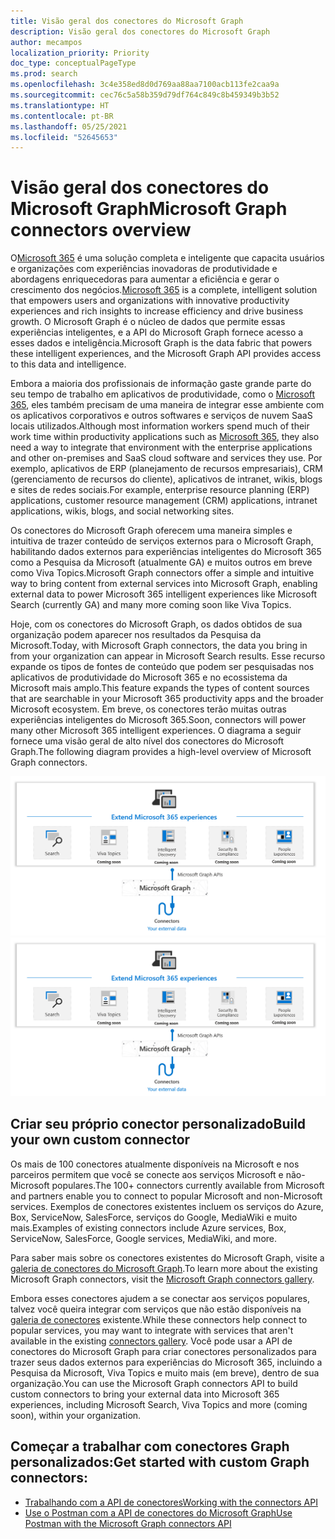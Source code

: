 ```yaml
---
title: Visão geral dos conectores do Microsoft Graph
description: Visão geral dos conectores do Microsoft Graph
author: mecampos
localization_priority: Priority
doc_type: conceptualPageType
ms.prod: search
ms.openlocfilehash: 3c4e358ed8d0d769aa88aa7100acb113fe2caa9a
ms.sourcegitcommit: cec76c5a58b359d79df764c849c8b459349b3b52
ms.translationtype: HT
ms.contentlocale: pt-BR
ms.lasthandoff: 05/25/2021
ms.locfileid: "52645653"
---
```

# <a name="microsoft-graph-connectors-overview"></a><span data-ttu-id="7af2b-103">Visão geral dos conectores do Microsoft Graph</span><span class="sxs-lookup"><span data-stu-id="7af2b-103">Microsoft Graph connectors overview</span></span>

<span data-ttu-id="7af2b-104">O[Microsoft 365](https://www.microsoft.com/microsoft-365) é uma solução completa e inteligente que capacita usuários e organizações com experiências inovadoras de produtividade e abordagens enriquecedoras para aumentar a eficiência e gerar o crescimento dos negócios.</span><span class="sxs-lookup"><span data-stu-id="7af2b-104">[Microsoft 365](https://www.microsoft.com/microsoft-365) is a complete, intelligent solution that empowers users and organizations with innovative productivity experiences and rich insights to increase efficiency and drive business growth.</span></span> <span data-ttu-id="7af2b-105">O Microsoft Graph é o núcleo de dados que permite essas experiências inteligentes, e a API do Microsoft Graph fornece acesso a esses dados e inteligência.</span><span class="sxs-lookup"><span data-stu-id="7af2b-105">Microsoft Graph is the data fabric that powers these intelligent experiences, and the Microsoft Graph API provides access to this data and intelligence.</span></span>

<span data-ttu-id="7af2b-106">Embora a maioria dos profissionais de informação gaste grande parte do seu tempo de trabalho em aplicativos de produtividade, como o [Microsoft 365](https://www.microsoft.com/microsoft-365), eles também precisam de uma maneira de integrar esse ambiente com os aplicativos corporativos e outros softwares e serviços de nuvem SaaS locais utilizados.</span><span class="sxs-lookup"><span data-stu-id="7af2b-106">Although most information workers spend much of their work time within productivity applications such as [Microsoft 365](https://www.microsoft.com/microsoft-365), they also need a way to integrate that environment with the enterprise applications and other on-premises and SaaS cloud software and services they use.</span></span> <span data-ttu-id="7af2b-107">Por exemplo, aplicativos de ERP (planejamento de recursos empresariais), CRM (gerenciamento de recursos do cliente), aplicativos de intranet, wikis, blogs e sites de redes sociais.</span><span class="sxs-lookup"><span data-stu-id="7af2b-107">For example, enterprise resource planning (ERP) applications, customer resource management (CRM) applications, intranet applications, wikis, blogs, and social networking sites.</span></span>

<span data-ttu-id="7af2b-108">Os conectores do Microsoft Graph oferecem uma maneira simples e intuitiva de trazer conteúdo de serviços externos para o Microsoft Graph, habilitando dados externos para experiências inteligentes do Microsoft 365 como a Pesquisa da Microsoft (atualmente GA) e muitos outros em breve como Viva Topics.</span><span class="sxs-lookup"><span data-stu-id="7af2b-108">Microsoft Graph connectors offer a simple and intuitive way to bring content from external services into Microsoft Graph, enabling external data to power Microsoft 365 intelligent experiences like Microsoft Search (currently GA) and many more coming soon like Viva Topics.</span></span>

<span data-ttu-id="7af2b-109">Hoje, com os conectores do Microsoft Graph, os dados obtidos de sua organização podem aparecer nos resultados da Pesquisa da Microsoft.</span><span class="sxs-lookup"><span data-stu-id="7af2b-109">Today, with Microsoft Graph connectors, the data you bring in from your organization can appear in Microsoft Search results.</span></span> <span data-ttu-id="7af2b-110">Esse recurso expande os tipos de fontes de conteúdo que podem ser pesquisadas nos aplicativos de produtividade do Microsoft 365 e no ecossistema da Microsoft mais amplo.</span><span class="sxs-lookup"><span data-stu-id="7af2b-110">This feature expands the types of content sources that are searchable in your Microsoft 365 productivity apps and the broader Microsoft ecosystem.</span></span> <span data-ttu-id="7af2b-111">Em breve, os conectores terão muitas outras experiências inteligentes do Microsoft 365.</span><span class="sxs-lookup"><span data-stu-id="7af2b-111">Soon, connectors will power many other Microsoft 365 intelligent experiences.</span></span>
<span data-ttu-id="7af2b-112">O diagrama a seguir fornece uma visão geral de alto nível dos conectores do Microsoft Graph.</span><span class="sxs-lookup"><span data-stu-id="7af2b-112">The following diagram provides a high-level overview of Microsoft Graph connectors.</span></span>

<!---Insert image reference here --->
<!---       ![Select the Microsoft Graph permissions](./images/application-saml-sso-configure-api/set-permissions.png) --->
<span data-ttu-id="7af2b-113">![Imagem mostrando conectores sendo usados para trazer dados para o Microsoft Graph](./images/connectors-images/overview.png)</span><span class="sxs-lookup"><span data-stu-id="7af2b-113">![Image showing connectors being used to bring data into Microsoft Graph](./images/connectors-images/overview.png)</span></span>

## <a name="build-your-own-custom-connector"></a><span data-ttu-id="7af2b-114">Criar seu próprio conector personalizado</span><span class="sxs-lookup"><span data-stu-id="7af2b-114">Build your own custom connector</span></span>

<span data-ttu-id="7af2b-115">Os mais de 100 conectores atualmente disponíveis na Microsoft e nos parceiros permitem que você se conecte aos serviços Microsoft e não-Microsoft populares.</span><span class="sxs-lookup"><span data-stu-id="7af2b-115">The 100+ connectors currently available from Microsoft and partners enable you to connect to popular Microsoft and non-Microsoft services.</span></span> <span data-ttu-id="7af2b-116">Exemplos de conectores existentes incluem os serviços do Azure, Box, ServiceNow, SalesForce, serviços do Google, MediaWiki e muito mais.</span><span class="sxs-lookup"><span data-stu-id="7af2b-116">Examples of existing connectors include Azure services, Box, ServiceNow, SalesForce, Google services, MediaWiki, and more.</span></span>

<span data-ttu-id="7af2b-117">Para saber mais sobre os conectores existentes do Microsoft Graph, visite a [galeria de conectores do Microsoft Graph](/microsoftsearch/connectors-gallery).</span><span class="sxs-lookup"><span data-stu-id="7af2b-117">To learn more about the existing Microsoft Graph connectors, visit the [Microsoft Graph connectors gallery](/microsoftsearch/connectors-gallery).</span></span>

<span data-ttu-id="7af2b-118">Embora esses conectores ajudem a se conectar aos serviços populares, talvez você queira integrar com serviços que não estão disponíveis na [galeria de conectores](/microsoftsearch/connectors-gallery) existente.</span><span class="sxs-lookup"><span data-stu-id="7af2b-118">While these connectors help connect to popular services, you may want to integrate with services that aren't available in the existing [connectors gallery](/microsoftsearch/connectors-gallery).</span></span> <span data-ttu-id="7af2b-119">Você pode usar a API de conectores do Microsoft Graph para criar conectores personalizados para trazer seus dados externos para experiências do Microsoft 365, incluindo a Pesquisa da Microsoft, Viva Topics e muito mais (em breve), dentro de sua organização.</span><span class="sxs-lookup"><span data-stu-id="7af2b-119">You can use the Microsoft Graph connectors API to build custom connectors to bring your external data into Microsoft 365 experiences, including Microsoft Search, Viva Topics and more (coming soon), within your organization.</span></span>

## <a name="get-started-with-custom-graph-connectors"></a><span data-ttu-id="7af2b-120">Começar a trabalhar com conectores Graph personalizados:</span><span class="sxs-lookup"><span data-stu-id="7af2b-120">Get started with custom Graph connectors:</span></span>
* [<span data-ttu-id="7af2b-121">Trabalhando com a API de conectores</span><span class="sxs-lookup"><span data-stu-id="7af2b-121">Working with the connectors API</span></span>](connecting-external-content-connectors-api-overview.md)
* [<span data-ttu-id="7af2b-122">Use o Postman com a API de conectores do Microsoft Graph</span><span class="sxs-lookup"><span data-stu-id="7af2b-122">Use Postman with the Microsoft Graph connectors API</span></span>](connecting-external-content-connectors-api-postman.md)
<!---**(Articles coming next)**
* [Build your first custom connector with Microsoft Graph]()
--->

